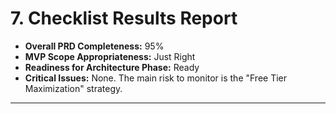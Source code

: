 # 7. Checklist Results Report

- **Overall PRD Completeness:** 95%
- **MVP Scope Appropriateness:** Just Right
- **Readiness for Architecture Phase:** Ready
- **Critical Issues:** None. The main risk to monitor is the "Free Tier Maximization" strategy.

---
